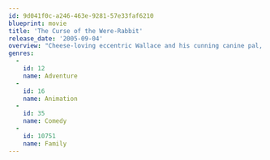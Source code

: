```yaml
---
id: 9d041f0c-a246-463e-9281-57e33faf6210
blueprint: movie
title: 'The Curse of the Were-Rabbit'
release_date: '2005-09-04'
overview: "Cheese-loving eccentric Wallace and his cunning canine pal, Gromit, investigate a mystery in Nick Park's animated adventure, in which the lovable inventor and his intrepid pup run a business ridding the town of garden pests. Using only humane methods that turn their home into a halfway house for evicted vermin, the pair stumble upon a mystery involving a voracious vegetarian monster that threatens to ruin the annual veggie-growing contest."
genres:
  -
    id: 12
    name: Adventure
  -
    id: 16
    name: Animation
  -
    id: 35
    name: Comedy
  -
    id: 10751
    name: Family
---
```

